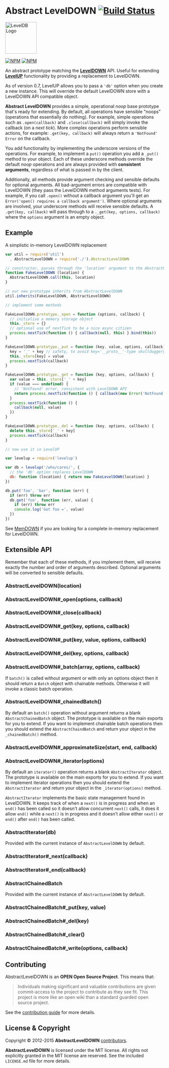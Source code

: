 # Abstract LevelDOWN [![Build Status](https://secure.travis-ci.org/Level/abstract-leveldown.png)](http://travis-ci.org/Level/abstract-leveldown)

<img alt="LevelDB Logo" height="100" src="http://leveldb.org/img/logo.svg">

[![NPM](https://nodei.co/npm/abstract-leveldown.png?downloads=true&downloadRank=true)](https://nodei.co/npm/abstract-leveldown/)
[![NPM](https://nodei.co/npm-dl/abstract-leveldown.png?months=6&height=3)](https://nodei.co/npm/abstract-leveldown/)

An abstract prototype matching the **[LevelDOWN](https://github.com/level/leveldown/)** API. Useful for extending **[LevelUP](https://github.com/level/levelup)** functionality by providing a replacement to LevelDOWN.

As of version 0.7, LevelUP allows you to pass a `'db'` option when you create a new instance. This will override the default LevelDOWN store with a LevelDOWN API compatible object.

**Abstract LevelDOWN** provides a simple, operational *noop* base prototype that's ready for extending. By default, all operations have sensible "noops" (operations that essentially do nothing). For example, simple operations such as `.open(callback)` and `.close(callback)` will simply invoke the callback (on a *next tick*). More complex operations  perform sensible actions, for example: `.get(key, callback)` will always return a `'NotFound'` `Error` on the callback.

You add functionality by implementing the underscore versions of the operations. For example, to implement a `put()` operation you add a `_put()` method to your object. Each of these underscore methods override the default *noop* operations and are always provided with **consistent arguments**, regardless of what is passed in by the client.

Additionally, all methods provide argument checking and sensible defaults for optional arguments. All bad-argument errors are compatible with LevelDOWN (they pass the LevelDOWN method arguments tests). For example, if you call `.open()` without a callback argument you'll get an `Error('open() requires a callback argument')`. Where optional arguments are involved, your underscore methods will receive sensible defaults. A `.get(key, callback)` will pass through to a `._get(key, options, callback)` where the `options` argument is an empty object.

## Example

A simplistic in-memory LevelDOWN replacement

```js
var util = require('util')
  , AbstractLevelDOWN = require('./').AbstractLevelDOWN

// constructor, passes through the 'location' argument to the AbstractLevelDOWN constructor
function FakeLevelDOWN (location) {
  AbstractLevelDOWN.call(this, location)
}

// our new prototype inherits from AbstractLevelDOWN
util.inherits(FakeLevelDOWN, AbstractLevelDOWN)

// implement some methods

FakeLevelDOWN.prototype._open = function (options, callback) {
  // initialise a memory storage object
  this._store = {}
  // optional use of nextTick to be a nice async citizen
  process.nextTick(function () { callback(null, this) }.bind(this))
}

FakeLevelDOWN.prototype._put = function (key, value, options, callback) {
  key = '_' + key // safety, to avoid key='__proto__'-type skullduggery 
  this._store[key] = value
  process.nextTick(callback)
}

FakeLevelDOWN.prototype._get = function (key, options, callback) {
  var value = this._store['_' + key]
  if (value === undefined) {
    // 'NotFound' error, consistent with LevelDOWN API
    return process.nextTick(function () { callback(new Error('NotFound')) })
  }
  process.nextTick(function () {
    callback(null, value)
  })
}

FakeLevelDOWN.prototype._del = function (key, options, callback) {
  delete this._store['_' + key]
  process.nextTick(callback)
}

// now use it in LevelUP

var levelup = require('levelup')

var db = levelup('/who/cares/', {
  // the 'db' option replaces LevelDOWN
  db: function (location) { return new FakeLevelDOWN(location) }
})

db.put('foo', 'bar', function (err) {
  if (err) throw err
  db.get('foo', function (err, value) {
    if (err) throw err
    console.log('Got foo =', value)
  })
})
```

See [MemDOWN](https://github.com/rvagg/memdown/) if you are looking for a complete in-memory replacement for LevelDOWN.

## Extensible API

Remember that each of these methods, if you implement them, will receive exactly the number and order of arguments described. Optional arguments will be converted to sensible defaults.

### AbstractLevelDOWN(location)
### AbstractLevelDOWN#_open(options, callback)
### AbstractLevelDOWN#_close(callback)
### AbstractLevelDOWN#_get(key, options, callback)
### AbstractLevelDOWN#_put(key, value, options, callback)
### AbstractLevelDOWN#_del(key, options, callback)
### AbstractLevelDOWN#_batch(array, options, callback)

If `batch()` is called without argument or with only an options object then it should return a `Batch` object with chainable methods. Otherwise it will invoke a classic batch operation.

### AbstractLevelDOWN#_chainedBatch()

By default an `batch()` operation without argument returns a blank `AbstractChainedBatch` object. The prototype is available on the main exports for you to extend. If you want to implement chainable batch operations then you should extend the `AbstractChaindBatch` and return your object in the `_chainedBatch()` method.

### AbstractLevelDOWN#_approximateSize(start, end, callback)
### AbstractLevelDOWN#_iterator(options)

By default an `iterator()` operation returns a blank `AbstractIterator` object. The prototype is available on the main exports for you to extend. If you want to implement iterator operations then you should extend the `AbstractIterator` and return your object in the `_iterator(options)` method.

`AbstractIterator` implements the basic state management found in LevelDOWN. It keeps track of when a `next()` is in progress and when an `end()` has been called so it doesn't allow concurrent `next()` calls, it does it allow `end()` while a `next()` is in progress and it doesn't allow either `next()` or `end()` after `end()` has been called.

### AbstractIterator(db)

Provided with the current instance of `AbstractLevelDOWN` by default.

### AbstractIterator#_next(callback)
### AbstractIterator#_end(callback)

### AbstractChainedBatch
Provided with the current instance of `AbstractLevelDOWN` by default.

### AbstractChainedBatch#_put(key, value)
### AbstractChainedBatch#_del(key)
### AbstractChainedBatch#_clear()
### AbstractChainedBatch#_write(options, callback)

<a name="contributing"></a>
Contributing
------------

AbstractLevelDOWN is an **OPEN Open Source Project**. This means that:

> Individuals making significant and valuable contributions are given commit-access to the project to contribute as they see fit. This project is more like an open wiki than a standard guarded open source project.

See the [contribution guide](https://github.com/Level/community/blob/master/CONTRIBUTING.md) for more details.

<a name="license"></a>
License &amp; Copyright
-------------------

Copyright &copy; 2012-2015 **AbstractLevelDOWN** [contributors](https://github.com/level/community#contributors).

**AbstractLevelDOWN** is licensed under the MIT license. All rights not explicitly granted in the MIT license are reserved. See the included `LICENSE.md` file for more details.
